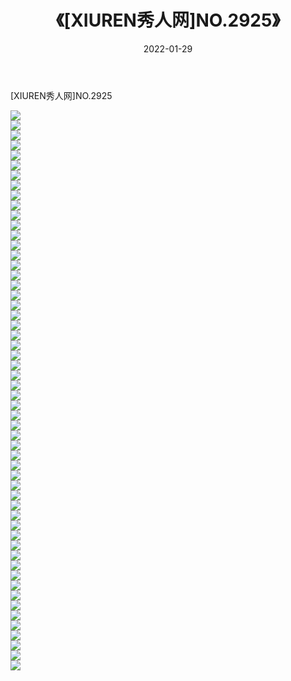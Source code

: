 ﻿---
layout: post
title:  《[XIUREN秀人网]NO.2925》
date:   2022-01-29
img: http://img.660000.xyz/Sharelink/秀人网/秀人网第03部分/[XIUREN秀人网]NO.2925/000.jpg
categories: [美女, 清纯, 唯美]
---

[XIUREN秀人网]NO.2925

 ![](http://img.660000.xyz/Sharelink/秀人网/秀人网第03部分/[XIUREN秀人网]NO.2925/001.jpg) <br>![](http://img.660000.xyz/Sharelink/秀人网/秀人网第03部分/[XIUREN秀人网]NO.2925/002.jpg) <br>![](http://img.660000.xyz/Sharelink/秀人网/秀人网第03部分/[XIUREN秀人网]NO.2925/003.jpg) <br>![](http://img.660000.xyz/Sharelink/秀人网/秀人网第03部分/[XIUREN秀人网]NO.2925/004.jpg) <br>![](http://img.660000.xyz/Sharelink/秀人网/秀人网第03部分/[XIUREN秀人网]NO.2925/005.jpg) <br>![](http://img.660000.xyz/Sharelink/秀人网/秀人网第03部分/[XIUREN秀人网]NO.2925/006.jpg) <br>![](http://img.660000.xyz/Sharelink/秀人网/秀人网第03部分/[XIUREN秀人网]NO.2925/007.jpg) <br>![](http://img.660000.xyz/Sharelink/秀人网/秀人网第03部分/[XIUREN秀人网]NO.2925/008.jpg) <br>![](http://img.660000.xyz/Sharelink/秀人网/秀人网第03部分/[XIUREN秀人网]NO.2925/009.jpg) <br>![](http://img.660000.xyz/Sharelink/秀人网/秀人网第03部分/[XIUREN秀人网]NO.2925/010.jpg) <br>![](http://img.660000.xyz/Sharelink/秀人网/秀人网第03部分/[XIUREN秀人网]NO.2925/011.jpg) <br>![](http://img.660000.xyz/Sharelink/秀人网/秀人网第03部分/[XIUREN秀人网]NO.2925/012.jpg) <br>![](http://img.660000.xyz/Sharelink/秀人网/秀人网第03部分/[XIUREN秀人网]NO.2925/013.jpg) <br>![](http://img.660000.xyz/Sharelink/秀人网/秀人网第03部分/[XIUREN秀人网]NO.2925/014.jpg) <br>![](http://img.660000.xyz/Sharelink/秀人网/秀人网第03部分/[XIUREN秀人网]NO.2925/015.jpg) <br>![](http://img.660000.xyz/Sharelink/秀人网/秀人网第03部分/[XIUREN秀人网]NO.2925/016.jpg) <br>![](http://img.660000.xyz/Sharelink/秀人网/秀人网第03部分/[XIUREN秀人网]NO.2925/017.jpg) <br>![](http://img.660000.xyz/Sharelink/秀人网/秀人网第03部分/[XIUREN秀人网]NO.2925/018.jpg) <br>![](http://img.660000.xyz/Sharelink/秀人网/秀人网第03部分/[XIUREN秀人网]NO.2925/019.jpg) <br>![](http://img.660000.xyz/Sharelink/秀人网/秀人网第03部分/[XIUREN秀人网]NO.2925/020.jpg) <br>![](http://img.660000.xyz/Sharelink/秀人网/秀人网第03部分/[XIUREN秀人网]NO.2925/021.jpg) <br>![](http://img.660000.xyz/Sharelink/秀人网/秀人网第03部分/[XIUREN秀人网]NO.2925/022.jpg) <br>![](http://img.660000.xyz/Sharelink/秀人网/秀人网第03部分/[XIUREN秀人网]NO.2925/023.jpg) <br>![](http://img.660000.xyz/Sharelink/秀人网/秀人网第03部分/[XIUREN秀人网]NO.2925/024.jpg) <br>![](http://img.660000.xyz/Sharelink/秀人网/秀人网第03部分/[XIUREN秀人网]NO.2925/025.jpg) <br>![](http://img.660000.xyz/Sharelink/秀人网/秀人网第03部分/[XIUREN秀人网]NO.2925/026.jpg) <br>![](http://img.660000.xyz/Sharelink/秀人网/秀人网第03部分/[XIUREN秀人网]NO.2925/027.jpg) <br>![](http://img.660000.xyz/Sharelink/秀人网/秀人网第03部分/[XIUREN秀人网]NO.2925/028.jpg) <br>![](http://img.660000.xyz/Sharelink/秀人网/秀人网第03部分/[XIUREN秀人网]NO.2925/029.jpg) <br>![](http://img.660000.xyz/Sharelink/秀人网/秀人网第03部分/[XIUREN秀人网]NO.2925/030.jpg) <br>![](http://img.660000.xyz/Sharelink/秀人网/秀人网第03部分/[XIUREN秀人网]NO.2925/031.jpg) <br>![](http://img.660000.xyz/Sharelink/秀人网/秀人网第03部分/[XIUREN秀人网]NO.2925/032.jpg) <br>![](http://img.660000.xyz/Sharelink/秀人网/秀人网第03部分/[XIUREN秀人网]NO.2925/033.jpg) <br>![](http://img.660000.xyz/Sharelink/秀人网/秀人网第03部分/[XIUREN秀人网]NO.2925/034.jpg) <br>![](http://img.660000.xyz/Sharelink/秀人网/秀人网第03部分/[XIUREN秀人网]NO.2925/035.jpg) <br>![](http://img.660000.xyz/Sharelink/秀人网/秀人网第03部分/[XIUREN秀人网]NO.2925/036.jpg) <br>![](http://img.660000.xyz/Sharelink/秀人网/秀人网第03部分/[XIUREN秀人网]NO.2925/037.jpg) <br>![](http://img.660000.xyz/Sharelink/秀人网/秀人网第03部分/[XIUREN秀人网]NO.2925/038.jpg) <br>![](http://img.660000.xyz/Sharelink/秀人网/秀人网第03部分/[XIUREN秀人网]NO.2925/039.jpg) <br>![](http://img.660000.xyz/Sharelink/秀人网/秀人网第03部分/[XIUREN秀人网]NO.2925/040.jpg) <br>![](http://img.660000.xyz/Sharelink/秀人网/秀人网第03部分/[XIUREN秀人网]NO.2925/041.jpg) <br>![](http://img.660000.xyz/Sharelink/秀人网/秀人网第03部分/[XIUREN秀人网]NO.2925/042.jpg) <br>![](http://img.660000.xyz/Sharelink/秀人网/秀人网第03部分/[XIUREN秀人网]NO.2925/043.jpg) <br>![](http://img.660000.xyz/Sharelink/秀人网/秀人网第03部分/[XIUREN秀人网]NO.2925/044.jpg) <br>![](http://img.660000.xyz/Sharelink/秀人网/秀人网第03部分/[XIUREN秀人网]NO.2925/045.jpg) <br>![](http://img.660000.xyz/Sharelink/秀人网/秀人网第03部分/[XIUREN秀人网]NO.2925/046.jpg) <br>![](http://img.660000.xyz/Sharelink/秀人网/秀人网第03部分/[XIUREN秀人网]NO.2925/047.jpg) <br>![](http://img.660000.xyz/Sharelink/秀人网/秀人网第03部分/[XIUREN秀人网]NO.2925/048.jpg) <br>![](http://img.660000.xyz/Sharelink/秀人网/秀人网第03部分/[XIUREN秀人网]NO.2925/049.jpg) <br>![](http://img.660000.xyz/Sharelink/秀人网/秀人网第03部分/[XIUREN秀人网]NO.2925/050.jpg) <br>![](http://img.660000.xyz/Sharelink/秀人网/秀人网第03部分/[XIUREN秀人网]NO.2925/051.jpg) <br>![](http://img.660000.xyz/Sharelink/秀人网/秀人网第03部分/[XIUREN秀人网]NO.2925/052.jpg) <br>![](http://img.660000.xyz/Sharelink/秀人网/秀人网第03部分/[XIUREN秀人网]NO.2925/053.jpg) <br>![](http://img.660000.xyz/Sharelink/秀人网/秀人网第03部分/[XIUREN秀人网]NO.2925/054.jpg) <br>![](http://img.660000.xyz/Sharelink/秀人网/秀人网第03部分/[XIUREN秀人网]NO.2925/055.jpg) <br>![](http://img.660000.xyz/Sharelink/秀人网/秀人网第03部分/[XIUREN秀人网]NO.2925/056.jpg) <br>